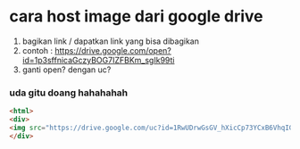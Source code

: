 # cara host image dari google drive

1. bagikan link / dapatkan link yang bisa dibagikan
2. contoh : https://drive.google.com/open?id=1p3sffnicaGczyBOG7IZFBKm_sgIk99ti
3. ganti open? dengan uc?


### uda gitu doang hahahahah


```html
<html>
<div>
<img src="https://drive.google.com/uc?id=1RwUDrwGsGV_hXicCp73YCxB6VhqIGxa7">
</div>
```
